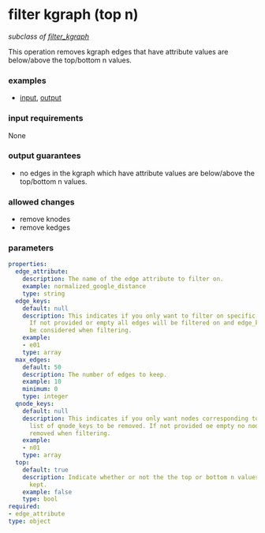 # filter kgraph (top n)

_subclass of [filter_kgraph](./filter_kgraph.md)_

This operation removes kgraph edges that have attribute values are below/above the top/bottom n values.

### examples

- [input](../examples/fill_and_filter/messages/05_filtered_kgraph_stat_input.json), [output](../examples/fill_and_filter/messages/08_filtered_kgraph_top_n_output.json)

### input requirements

None

### output guarantees

- no edges in the kgraph which have attribute values are below/above the top/bottom n values.

### allowed changes

- remove knodes
- remove kedges

### parameters

```yaml
properties:
  edge_attribute:
    description: The name of the edge attribute to filter on.
    example: normalized_google_distance
    type: string
  edge_keys:
    default: null
    description: This indicates if you only want to filter on specific edge_keys.
      If not provided or empty all edges will be filtered on and edge_key will not
      be considered when filtering.
    example:
    - e01
    type: array
  max_edges:
    default: 50
    description: The number of edges to keep.
    example: 10
    minimum: 0
    type: integer
  qnode_keys:
    default: null
    description: This indicates if you only want nodes corresponding to a specific
      list of qnode_keys to be removed. If not provided oe empty no nodes will be
      removed when filtering.
    example:
    - n01
    type: array
  top:
    default: true
    description: Indicate whether or not the the top or bottom n values should be
      kept.
    example: false
    type: bool
required:
- edge_attribute
type: object
```
